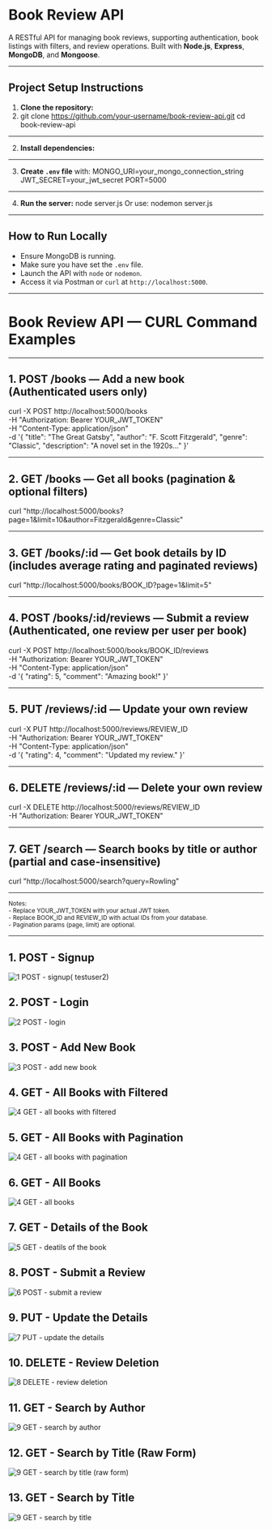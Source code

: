 # Book Review API

A RESTful API for managing book reviews, supporting authentication, book listings with filters, and review operations. Built with **Node.js**, **Express**, **MongoDB**, and **Mongoose**.

--------------------------------------------------

## Project Setup Instructions

1. **Clone the repository:**
2. git clone https://github.com/your-username/book-review-api.git
cd book-review-api
-----------------------------------------------------------

2. **Install dependencies:**
---------------------------------------------------------------

3. **Create `.env` file** with:
MONGO_URI=your_mongo_connection_string
JWT_SECRET=your_jwt_secret
PORT=5000

-------------------------------------------------------------------

4. **Run the server:**
node server.js
Or use:
nodemon server.js
-----------------------------------------------------------------

##  How to Run Locally

- Ensure MongoDB is running.
- Make sure you have set the `.env` file.
- Launch the API with `node` or `nodemon`.
- Access it via Postman or `curl` at `http://localhost:5000`.

---
# Book Review API — CURL Command Examples

---

## 1. POST /books — Add a new book (Authenticated users only)

curl -X POST http://localhost:5000/books \
-H "Authorization: Bearer YOUR_JWT_TOKEN" \
-H "Content-Type: application/json" \
-d '{
  "title": "The Great Gatsby",
  "author": "F. Scott Fitzgerald",
  "genre": "Classic",
  "description": "A novel set in the 1920s..."
}'

---

## 2. GET /books — Get all books (pagination & optional filters)

curl "http://localhost:5000/books?page=1&limit=10&author=Fitzgerald&genre=Classic"

---

## 3. GET /books/:id — Get book details by ID (includes average rating and paginated reviews)

curl "http://localhost:5000/books/BOOK_ID?page=1&limit=5"

---

## 4. POST /books/:id/reviews — Submit a review (Authenticated, one review per user per book)

curl -X POST http://localhost:5000/books/BOOK_ID/reviews \
-H "Authorization: Bearer YOUR_JWT_TOKEN" \
-H "Content-Type: application/json" \
-d '{
  "rating": 5,
  "comment": "Amazing book!"
}'

---

## 5. PUT /reviews/:id — Update your own review

curl -X PUT http://localhost:5000/reviews/REVIEW_ID \
-H "Authorization: Bearer YOUR_JWT_TOKEN" \
-H "Content-Type: application/json" \
-d '{
  "rating": 4,
  "comment": "Updated my review."
}'

---

## 6. DELETE /reviews/:id — Delete your own review

curl -X DELETE http://localhost:5000/reviews/REVIEW_ID \
-H "Authorization: Bearer YOUR_JWT_TOKEN"

---

## 7. GET /search — Search books by title or author (partial and case-insensitive)

curl "http://localhost:5000/search?query=Rowling"

---

<sub>Notes:</sub>  
<sub>- Replace YOUR_JWT_TOKEN with your actual JWT token.</sub>  
<sub>- Replace BOOK_ID and REVIEW_ID with actual IDs from your database.</sub>  
<sub>- Pagination params (page, limit) are optional.</sub>

---------------------------------------------------------

## 1. POST - Signup

![1  POST - signup( testuser2)](https://github.com/user-attachments/assets/26d1350f-2b86-4639-9b5a-0951970ccb89)


## 2. POST - Login

![2  POST  - login](https://github.com/user-attachments/assets/9479a313-bd54-4bdd-824a-228d34e0f51e)


## 3. POST - Add New Book

![3  POST - add new book](https://github.com/user-attachments/assets/1eff9000-a40e-411c-b021-9e3a4a14655f)


## 4. GET - All Books with Filtered

![4  GET - all books with filtered](https://github.com/user-attachments/assets/9b975146-1a2c-480c-8cce-5de059d0db40)


## 5. GET - All Books with Pagination
![4  GET - all books with pagination](https://github.com/user-attachments/assets/912e57e5-6b4a-42ee-94a4-da5a6de6d3e9)


## 6. GET - All Books

![4 GET - all books](https://github.com/user-attachments/assets/e9eecffd-6322-4780-a52e-bd4204fa9e7b)


## 7. GET - Details of the Book

![5  GET - deatils of the book](https://github.com/user-attachments/assets/8f37eef1-44c7-4900-a500-5d38c3e490ef)


## 8. POST - Submit a Review

![6  POST - submit a review](https://github.com/user-attachments/assets/75286957-7001-4da8-8f87-c23b747c45c9)

## 9. PUT - Update the Details

![7 PUT - update the details](https://github.com/user-attachments/assets/e97841d4-e68a-4bb0-882f-f70bf77e61f2)


## 10. DELETE - Review Deletion

![8  DELETE - review deletion](https://github.com/user-attachments/assets/70b0e36c-fbe0-4003-876e-f10712ee3f08)


## 11. GET - Search by Author

![9  GET - search by author](https://github.com/user-attachments/assets/c427e235-b341-4aab-affd-5b1b652fe3f9)

## 12. GET - Search by Title (Raw Form)

![9  GET - search by title (raw form)](https://github.com/user-attachments/assets/db9e6c74-a3ff-4a39-9e66-c3582cfdd877)


## 13. GET - Search by Title

![9  GET - search by title](https://github.com/user-attachments/assets/d01c3fa9-b911-4f34-b5e5-38e54de0738c)


